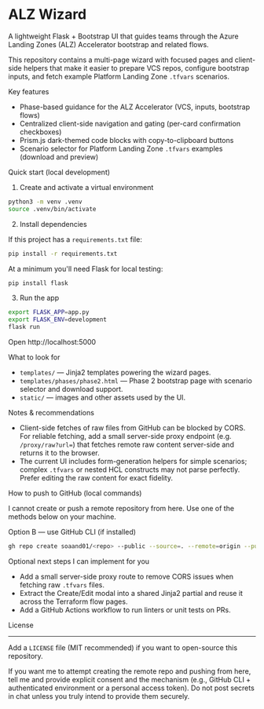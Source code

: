 
# ALZ Wizard

A lightweight Flask + Bootstrap UI that guides teams through the Azure Landing Zones (ALZ) Accelerator bootstrap and related flows.

This repository contains a multi-page wizard with focused pages and client-side helpers that make it easier to prepare VCS repos, configure bootstrap inputs, and fetch example Platform Landing Zone `.tfvars` scenarios.

Key features

- Phase-based guidance for the ALZ Accelerator (VCS, inputs, bootstrap flows)
- Centralized client-side navigation and gating (per-card confirmation checkboxes)
- Prism.js dark-themed code blocks with copy-to-clipboard buttons
- Scenario selector for Platform Landing Zone `.tfvars` examples (download and preview)

Quick start (local development)

1. Create and activate a virtual environment

```bash
python3 -m venv .venv
source .venv/bin/activate
```

2. Install dependencies

If this project has a `requirements.txt` file:

```bash
pip install -r requirements.txt
```

At a minimum you'll need Flask for local testing:

```bash
pip install flask
```

3. Run the app

```bash
export FLASK_APP=app.py
export FLASK_ENV=development
flask run
```

Open http://localhost:5000

What to look for

- `templates/` — Jinja2 templates powering the wizard pages.
- `templates/phases/phase2.html` — Phase 2 bootstrap page with scenario selector and download support.
- `static/` — images and other assets used by the UI.

Notes & recommendations

- Client-side fetches of raw files from GitHub can be blocked by CORS. For reliable fetching, add a small server-side proxy endpoint (e.g. `/proxy/raw?url=`) that fetches remote raw content server-side and returns it to the browser.
- The current UI includes form-generation helpers for simple scenarios; complex `.tfvars` or nested HCL constructs may not parse perfectly. Prefer editing the raw content for exact fidelity.

How to push to GitHub (local commands)

I cannot create or push a remote repository from here. Use one of the methods below on your machine.

Option B — use GitHub CLI (if installed)

```bash
gh repo create soaand01/<repo> --public --source=. --remote=origin --push
```

Optional next steps I can implement for you

- Add a small server-side proxy route to remove CORS issues when fetching raw `.tfvars` files.
- Extract the Create/Edit modal into a shared Jinja2 partial and reuse it across the Terraform flow pages.
- Add a GitHub Actions workflow to run linters or unit tests on PRs.

License

----

Add a `LICENSE` file (MIT recommended) if you want to open-source this repository.

If you want me to attempt creating the remote repo and pushing from here, tell me and provide explicit consent and the mechanism (e.g., GitHub CLI + authenticated environment or a personal access token). Do not post secrets in chat unless you truly intend to provide them securely.
